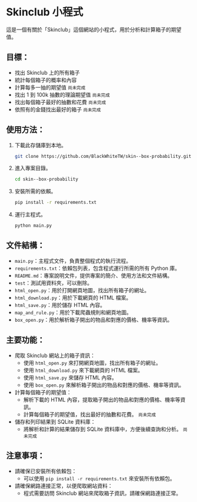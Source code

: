 # Skinclub 小程式

這是一個有關於「Skinclub」這個網站的小程式，用於分析和計算箱子的期望值。

## 目標：
- 找出 Skinclub 上的所有箱子
- 統計每個箱子的概率和內容
- 計算每多一抽的期望值 `尚未完成`
- 找出 1 到 100k 抽數的理論期望值 `尚未完成`
- 找出每個箱子最好的抽數和花費 `尚未完成`
- 依照有的金錢找出最好的箱子 `尚未完成`

## 使用方法：
1. 下載此存儲庫到本地。
    ```bash
    git clone https://github.com/BlackWhiteTW/skin--box-probability.git
    ```
2. 進入專案目錄。
    ```bash
    cd skin--box-probability
    ```
3. 安裝所需的依賴。
    ```bash
    pip install -r requirements.txt
    ```
4. 運行主程式。
    ```bash
    python main.py
    ```

## 文件結構：
- `main.py`：主程式文件，負責整個程式的執行流程。
- `requirements.txt`：依賴包列表，包含程式運行所需的所有 Python 庫。
- `README.md`：專案說明文件，提供專案的簡介、使用方法和文件結構。
- `test`：測試用資料夾，可以刪除。
- `html_open.py`：用於打開網頁地圖，找出所有箱子的網址。
- `html_download.py`：用於下載網頁的 HTML 檔案。
- `html_save.py`：用於儲存 HTML 內容。
- `map_and_rule.py`：用於下載爬蟲規則和網頁地圖。
- `box_open.py`：用於解析箱子開出的物品和對應的價格、機率等資訊。

## 主要功能：
- 爬取 Skinclub 網站上的箱子資訊：
  - 使用 `html_open.py` 來打開網頁地圖，找出所有箱子的網址。
  - 使用 `html_download.py` 來下載網頁的 HTML 檔案。
  - 使用 `html_save.py` 來儲存 HTML 內容。
  - 使用 `box_open.py` 來解析箱子開出的物品和對應的價格、機率等資訊。
- 計算每個箱子的期望值：
  - 解析下載的 HTML 內容，提取箱子開出的物品和對應的價格、機率等資訊。
  - 計算每個箱子的期望值，找出最好的抽數和花費。 `尚未完成`
- 儲存和列印結果到 SQLite 資料庫：
  - 將解析和計算的結果儲存到 SQLite 資料庫中，方便後續查詢和分析。 `尚未完成`

## 注意事項：
- 請確保已安裝所有依賴包：
  - 可以使用 `pip install -r requirements.txt` 來安裝所有依賴包。
- 請確保網路連接正常，以便爬取網站資料：
  - 程式需要訪問 Skinclub 網站來爬取箱子資訊，請確保網路連接正常。